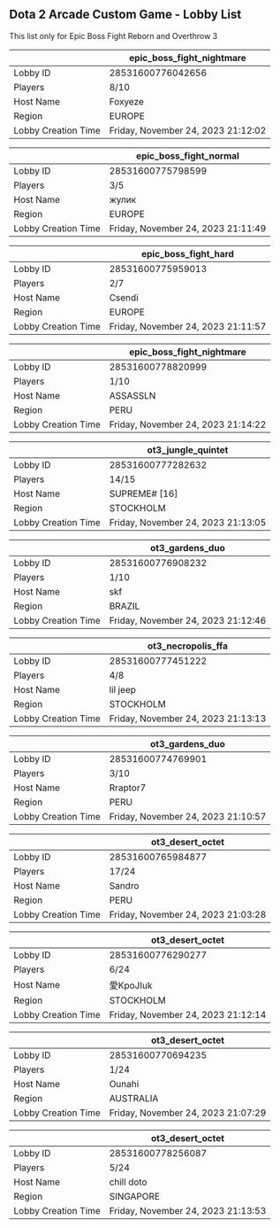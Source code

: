 ## Dota 2 Arcade Custom Game - Lobby List

This list only for Epic Boss Fight Reborn and Overthrow 3

|  | epic_boss_fight_nightmare |
| ------ | ------ |
| Lobby ID | 28531600776042656 |
| Players | 8/10 |
| Host Name | Foxyeze |
| Region | EUROPE |
| Lobby Creation Time | Friday, November 24, 2023 21:12:02 |


|  | epic_boss_fight_normal |
| ------ | ------ |
| Lobby ID | 28531600775798599 |
| Players | 3/5 |
| Host Name | жулик |
| Region | EUROPE |
| Lobby Creation Time | Friday, November 24, 2023 21:11:49 |


|  | epic_boss_fight_hard |
| ------ | ------ |
| Lobby ID | 28531600775959013 |
| Players | 2/7 |
| Host Name | Csendi |
| Region | EUROPE |
| Lobby Creation Time | Friday, November 24, 2023 21:11:57 |


|  | epic_boss_fight_nightmare |
| ------ | ------ |
| Lobby ID | 28531600778820999 |
| Players | 1/10 |
| Host Name | ASSASSLN |
| Region | PERU |
| Lobby Creation Time | Friday, November 24, 2023 21:14:22 |


|  | ot3_jungle_quintet |
| ------ | ------ |
| Lobby ID | 28531600777282632 |
| Players | 14/15 |
| Host Name | SUPREME# [16] |
| Region | STOCKHOLM |
| Lobby Creation Time | Friday, November 24, 2023 21:13:05 |


|  | ot3_gardens_duo |
| ------ | ------ |
| Lobby ID | 28531600776908232 |
| Players | 1/10 |
| Host Name | skf |
| Region | BRAZIL |
| Lobby Creation Time | Friday, November 24, 2023 21:12:46 |


|  | ot3_necropolis_ffa |
| ------ | ------ |
| Lobby ID | 28531600777451222 |
| Players | 4/8 |
| Host Name | lil jeep |
| Region | STOCKHOLM |
| Lobby Creation Time | Friday, November 24, 2023 21:13:13 |


|  | ot3_gardens_duo |
| ------ | ------ |
| Lobby ID | 28531600774769901 |
| Players | 3/10 |
| Host Name | Rraptor7 |
| Region | PERU |
| Lobby Creation Time | Friday, November 24, 2023 21:10:57 |


|  | ot3_desert_octet |
| ------ | ------ |
| Lobby ID | 28531600765984877 |
| Players | 17/24 |
| Host Name | Sandro |
| Region | PERU |
| Lobby Creation Time | Friday, November 24, 2023 21:03:28 |


|  | ot3_desert_octet |
| ------ | ------ |
| Lobby ID | 28531600776290277 |
| Players | 6/24 |
| Host Name | 愛KpoJIuk |
| Region | STOCKHOLM |
| Lobby Creation Time | Friday, November 24, 2023 21:12:14 |


|  | ot3_desert_octet |
| ------ | ------ |
| Lobby ID | 28531600770694235 |
| Players | 1/24 |
| Host Name | Ounahi |
| Region | AUSTRALIA |
| Lobby Creation Time | Friday, November 24, 2023 21:07:29 |


|  | ot3_desert_octet |
| ------ | ------ |
| Lobby ID | 28531600778256087 |
| Players | 5/24 |
| Host Name | chill doto |
| Region | SINGAPORE |
| Lobby Creation Time | Friday, November 24, 2023 21:13:53 |


